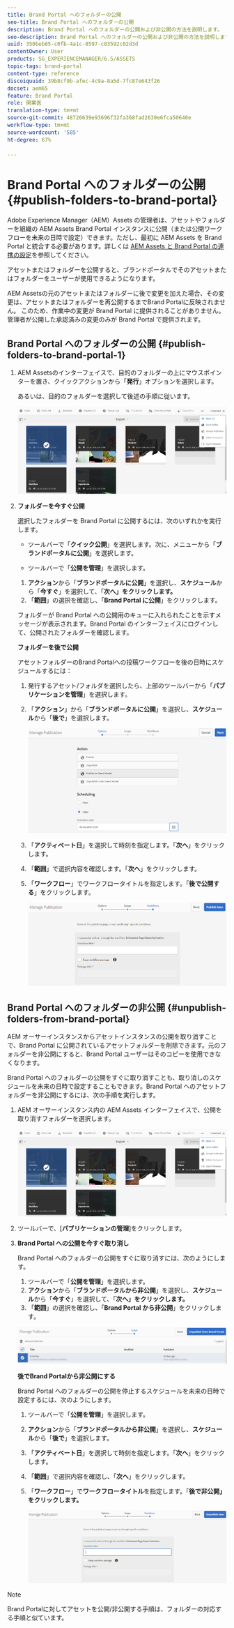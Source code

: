 ```yaml
---
title: Brand Portal へのフォルダーの公開
seo-title: Brand Portal へのフォルダーの公開
description: Brand Portal へのフォルダーの公開および非公開の方法を説明します。
seo-description: Brand Portal へのフォルダーの公開および非公開の方法を説明します。
uuid: 350beb85-c0fb-4a1c-8597-c03592c02d3d
contentOwner: User
products: SG_EXPERIENCEMANAGER/6.5/ASSETS
topic-tags: brand-portal
content-type: reference
discoiquuid: 39b8cf9b-afec-4c9a-8a5d-7fc87e643f26
docset: aem65
feature: Brand Portal
role: 開業医
translation-type: tm+mt
source-git-commit: 48726639e93696f32fa368fad2630e6fca50640e
workflow-type: tm+mt
source-wordcount: '585'
ht-degree: 67%

---
```



# Brand Portal へのフォルダーの公開{#publish-folders-to-brand-portal}

Adobe Experience Manager（AEM）Assets の管理者は、アセットやフォルダーを組織の AEM Assets Brand Portal インスタンスに公開（または公開ワークフローを未来の日時で設定）できます。ただし、最初に AEM Assets を Brand Portal と統合する必要があります。詳しくは [AEM Assets と Brand Portal の連携の設定](/help/assets/configure-aem-assets-with-brand-portal.md)を参照してください。

アセットまたはフォルダーを公開すると、ブランドポータルでそのアセットまたはフォルダーをユーザーが使用できるようになります。

AEM Assetsの元のアセットまたはフォルダーに後で変更を加えた場合、その変更は、アセットまたはフォルダーを再公開するまでBrand Portalに反映されません。 このため、作業中の変更が Brand Portal に提供されることがありません。管理者が公開した承認済みの変更のみが Brand Portal で提供されます。

## Brand Portal へのフォルダーの公開 {#publish-folders-to-brand-portal-1}

1. AEM Assetsのインターフェイスで、目的のフォルダーの上にマウスポインターを置き、クイックアクションから「**発行**」オプションを選択します。

   あるいは、目的のフォルダーを選択して後述の手順に従います。

   ![publish2bp](assets/publish2bp.png)

1. **フォルダーを今すぐ公開**

   選択したフォルダーを Brand Portal に公開するには、次のいずれかを実行します。

   * ツールバーで「**クイック公開**」を選択します。次に、メニューから「**ブランドポータルに公開**」を選択します。

   * ツールバーで「**公開を管理**」を選択します。
   1. **アクション**&#x200B;から「**ブランドポータルに公開**」を選択し、**スケジュール**&#x200B;から「**今すぐ**」を選択して、「**次へ」をクリックします。**
   1. 「**範囲**」の選択を確認し、「**Brand Portal に公開**」をクリックします。

   フォルダーが Brand Portal への公開用のキューに入れられたことを示すメッセージが表示されます。Brand Portal のインターフェイスにログインして、公開されたフォルダーを確認します。

   **フォルダーを後で公開**

   アセットフォルダーのBrand Portalへの投稿ワークフローを後の日時にスケジュールするには：

   1. 発行するアセット/フォルダを選択したら、上部のツールバーから「**パブリケーションを管理**」を選択します。
   1. 「**アクション**」から「**ブランドポータルに公開**」を選択し、**スケジュール**&#x200B;から「**後で**」を選択します。

      ![publishlaterbp](assets/publishlaterbp.png)

   1. 「**アクティベート日**」を選択して時刻を指定します。「**次へ**」をクリックします。
   1. 「**範囲**」で選択内容を確認します。「**次へ**」をクリックします。
   1. 「**ワークフロー**」でワークフロータイトルを指定します。「**後で公開する**」をクリックします。

      ![manageschedulepub](assets/manageschedulepub.png)



## Brand Portal へのフォルダーの非公開 {#unpublish-folders-from-brand-portal}

AEM オーサーインスタンスからアセットインスタンスの公開を取り消すことで、Brand Portal に公開されているアセットフォルダーを削除できます。元のフォルダーを非公開にすると、Brand Portal ユーザーはそのコピーを使用できなくなります。

Brand Portal へのフォルダーの公開をすぐに取り消すことも、取り消しのスケジュールを未来の日時で設定することもできます。Brand Portal へのアセットフォルダーを非公開にするには、次の手順を実行します。

1. AEM オーサーインスタンス内の AEM Assets インターフェイスで、公開を取り消すフォルダーを選択します。

   ![publish2bp-1](assets/publish2bp.png)

1. ツールバーで、[**パブリケーションの管理**]をクリックします。

1. **Brand Portal への公開を今すぐ取り消し**

   Brand Portal へのフォルダーの公開をすぐに取り消すには、次のようにします。

   1. ツールバーで「**公開を管理**」を選択します。
   1. **アクション**&#x200B;から「**ブランドポータルから非公開**」を選択し、**スケジュール**&#x200B;から「**今すぐ**」を選択して、「**次へ」をクリックします。**
   1. 「**範囲**」の選択を確認し、「**Brand Portal から非公開**」をクリックします。

   ![confirm-unpublish](assets/confirm-unpublish.png)

   **後でBrand Portalから非公開にする**

   Brand Portal へのフォルダーの公開を停止するスケジュールを未来の日時で設定するには、次のようにします。

   1. ツールバーで「**公開を管理**」を選択します。
   1. **アクション**&#x200B;から「**ブランドポータルから非公開**」を選択し、**スケジュール**&#x200B;から「**後で**」を選択します。
   1. 「**アクティベート日**」を選択して時刻を指定します。「**次へ**」をクリックします。
   1. 「**範囲**」で選択内容を確認し、「**次へ**」をクリックします。
   1. 「**ワークフロー**」で&#x200B;**ワークフロータイトル**&#x200B;を指定します。「**後で非公開」をクリックします。**

      ![unpublishworkflows](assets/unpublishworkflows.png)


>[!NOTE]
>
>Brand Portalに対してアセットを公開/非公開する手順は、フォルダーの対応する手順と似ています。

